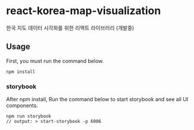 # react-korea-map-visualization
한국 지도 데이터 시각화를 위한 리액트 라이브러리 (개발중)

## Usage <a id="usage"></a>
First, you must run the command below.
 ```
 npm install
 ``` 
### storybook <a id="storybook"></a>
After npm install, Run the command below to start storybook and see all UI components.
 ```
 npm run storybook
 // output: > start-storybook -p 6006
 ``` 
